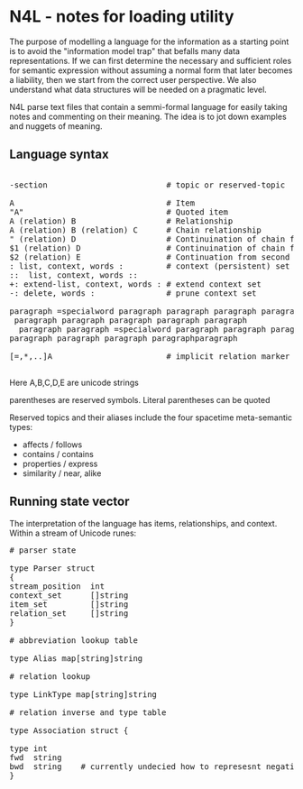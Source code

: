 
# N4L - notes for loading utility


The purpose of modelling a language for the information as a starting
point is to avoid the "information model trap" that befalls many data
representations. If we can first determine the necessary and
sufficient roles for semantic expression without assuming a normal form
that later becomes a liability, then we start from the correct user perspective.
We also understand what data structures will be needed on a pragmatic level.

N4L parse text files that contain a semmi-formal language for easily taking notes and commenting
on their meaning. The idea is to jot down examples and nuggets of meaning.

## Language syntax

<pre>

-section                         # topic or reserved-topic

A                                # Item
"A"                              # Quoted item
A (relation) B                   # Relationship
A (relation) B (relation) C      # Chain relationship
" (relation) D                   # Continuination of chain from previous single item
$1 (relation) D                  # Continuination of chain from previous first item
$2 (relation) E                  # Continuation from second previous
: list, context, words :         # context (persistent) set
::  list, context, words ::
+: extend-list, context, words : # extend context set
-: delete, words :               # prune context set

paragraph =specialword paragraph paragraph paragraph paragraph
 paragraph paragraph paragraph paragraph paragraph
  paragraph paragraph =specialword paragraph paragraph paragraph
paragraph paragraph paragraph paragraphparagraph

[=,*,..]A                        # implicit relation marker

</pre>

Here A,B,C,D,E are unicode strings

parentheses are reserved symbols. Literal parentheses can be quoted


Reserved topics and their aliases include the four spacetime meta-semantic types:
* affects    / follows
* contains   / contains
* properties / express
* similarity / near, alike

## Running state vector

The interpretation of the language has items, relationships, and context.
Within a stream of Unicode runes:

<pre>
# parser state

type Parser struct 
{
stream_position  int
context_set      []string
item_set         []string
relation_set     []string
}

# abbreviation lookup table

type Alias map[string]string

# relation lookup

type LinkType map[string]string

# relation inverse and type table

type Association struct {

type int
fwd  string
bwd  string    # currently undecied how to represesnt negative patterns NOT, !, exceptions
}

</pre>